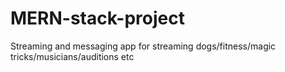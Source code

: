 # MERN-stack-project
Streaming and messaging app for streaming dogs/fitness/magic tricks/musicians/auditions etc
